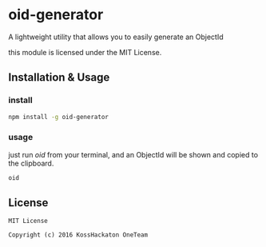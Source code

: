 # oid-generator

A lightweight utility that allows you to easily generate an ObjectId

this module is licensed under the MIT License.

## Installation & Usage

### install

```sh
npm install -g oid-generator
```

### usage

just run _oid_ from your terminal, and an ObjectId will be shown and copied to the clipboard.

```sh
oid
```

## License

```
MIT License

Copyright (c) 2016 KossHackaton OneTeam
```
